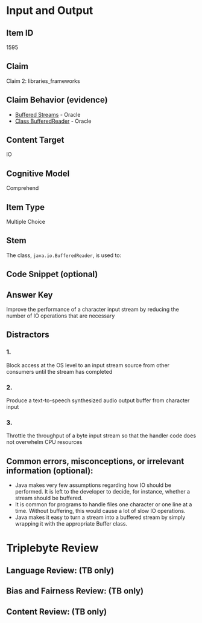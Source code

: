 # Input and Output

## Item ID
1595

## Claim
Claim 2: libraries_frameworks

## Claim Behavior (evidence)

* [Buffered Streams](https://docs.oracle.com/javase/tutorial/essential/io/buffers.html) - Oracle
* [Class BufferedReader](https://docs.oracle.com/javase/10/docs/api/java/io/BufferedReader.html) - Oracle

## Content Target
IO

## Cognitive Model
Comprehend

## Item Type
Multiple Choice

## Stem

The class, `java.io.BufferedReader`, is used to:


## Code Snippet (optional)


## Answer Key
Improve the performance of a character input stream by reducing the number of IO operations that are necessary


## Distractors

### 1.
Block access at the OS level to an input stream source from other consumers until the stream has completed

### 2.
Produce a text-to-speech synthesized audio output buffer from character input

### 3.
Throttle the throughput of a byte input stream so that the handler code does not overwhelm CPU resources


## Common errors, misconceptions, or irrelevant information (optional):
* Java makes very few assumptions regarding how IO should be performed. It is left to the developer to decide, for instance, whether a stream should be buffered.
* It is common for programs to handle files one character or one line at a time.  Without buffering, this would cause a lot of slow IO operations.
* Java makes it easy to turn a stream into a buffered stream by simply wrapping it with the appropriate Buffer class.


# Triplebyte Review


## Language Review: (TB only)


## Bias and Fairness Review: (TB only)


## Content Review: (TB only)
